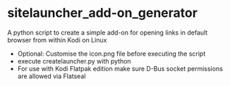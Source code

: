 # sitelauncher_add-on_generator
A python script to create a simple add-on for opening links in default browser from within Kodi on Linux

- Optional: Customise the icon.png file before executing the script
- execute createlauncher.py with python
- For use with Kodi Flatpak edition make sure D-Bus socket permissions are allowed via Flatseal
